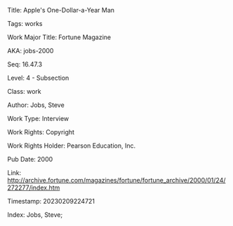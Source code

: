 Title:  Apple's One-Dollar-a-Year Man

Tags:   works

Work Major Title: Fortune Magazine

AKA:    jobs-2000

Seq:    16.47.3

Level:  4 - Subsection

Class:  work

Author: Jobs, Steve

Work Type: Interview

Work Rights: Copyright

Work Rights Holder: Pearson Education, Inc.

Pub Date: 2000

Link:   http://archive.fortune.com/magazines/fortune/fortune_archive/2000/01/24/272277/index.htm

Timestamp: 20230209224721

Index:  Jobs, Steve; 
